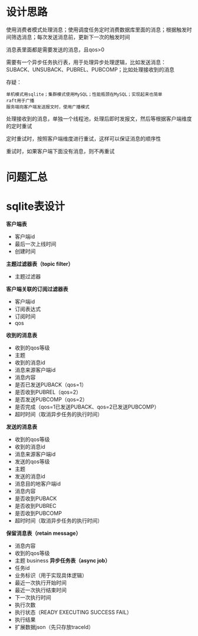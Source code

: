 # 设计思路
使用消费者模式处理消息；使用调度任务定时消费数据库里面的消息；根据触发时间筛选消息；每次发送消息前，更新下一次的触发时间

消息表里面都是需要发送的消息，且qos>0

需要有一个异步任务执行表，用于处理异步处理逻辑，比如发送消息：SUBACK、UNSUBACK、PUBREL、PUBCOMP；比如处理接收到的消息


存疑：

    单机模式用sqlite；集群模式使用MySQL；性能瓶颈在MySQL；实现起来也简单
    raft用于广播
    服务端向客户端发送报文时，使用广播模式

处理接收到的消息，单独一个线程池，处理后即时发报文，然后等根据客户端维度的定时重试
    
定时重试时，按照客户端维度进行重试，这样可以保证消息的顺序性

重试时，如果客户端下面没有消息，则不再重试


# 问题汇总


# sqlite表设计
**客户端表**
- 客户端id
- 最后一次上线时间
- 创建时间

**主题过滤器表（topic filter）**
- 主题过滤器

**客户端关联的订阅过滤器表**
- 客户端id
- 订阅表达式
- 订阅时间
- qos

**收到的消息表**
- 收到的qos等级
- 主题
- 收到的消息id
- 消息来源客户端id
- 消息内容
- 是否已发送PUBACK（qos=1）
- 是否收到PUBREL（qos=2）
- 是否发送PUBCOMP（qos=2）
- 是否完成（qos=1已发送PUBACK、qos=2已发送PUBCOMP）
- 超时时间（取消异步任务的执行时间）

**发送的消息表**
- 收到的qos等级
- 收到的消息id
- 消息来源客户端id
- 发送的qos等级
- 主题
- 发送的消息id
- 消息目的地客户端id
- 消息内容
- 是否收到PUBACK
- 是否收到PUBREC
- 是否收到PUBCOMP
- 超时时间（取消异步任务的执行时间）

**保留消息表（retain message）**
- 消息内容
- 收到的qos等级
- 主题
business
**异步任务表（async job）**
- 任务id
- 业务标识（用于实现具体逻辑）
- 最近一次执行开始时间
- 最近一次执行结束时间
- 下一次执行时间
- 执行次数
- 执行状态（READY EXECUTING SUCCESS FAIL）
- 执行结果
- 扩展数据json（先只存放traceId）